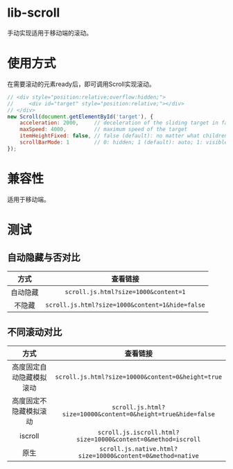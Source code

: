 # lib-scroll

手动实现适用于移动端的滚动。

# 使用方式

在需要滚动的元素ready后，即可调用Scroll实现滚动。

```js
// <div style="position:relative;overflow:hidden;">
//     <div id="target" style="position:relative;"></div>
// </div>
new Scroll(document.getElementById('target'), {
    acceleration: 2000,     // deceleration of the sliding target in fact
    maxSpeed: 4000,         // maximum speed of the target
    itemHeightFixed: false, // false (default): no matter what children are like; true: optimized if the target's each child is of a fixed height
    scrollBarMode: 1        // 0: hidden; 1 (default): auto; 1: visible
});
```

# 兼容性

适用于移动端。

# 测试

## 自动隐藏与否对比

| 方式 | 查看链接 |
| :---: | :---: |
| 自动隐藏 | `scroll.js.html?size=1000&content=1` |
| 不隐藏 | `scroll.js.html?size=1000&content=1&hide=false` |

## 不同滚动对比

| 方式 | 查看链接 |
| :---: | :---: |
| 高度固定自动隐藏模拟滚动 | `scroll.js.html?size=10000&content=0&height=true` |
| 高度固定不隐藏模拟滚动 | `scroll.js.html?size=10000&content=0&height=true&hide=false` |
| iscroll | `scroll.js.iscroll.html?size=10000&content=0&method=iscroll` |
| 原生 | `scroll.js.native.html?size=10000&content=0&method=native` |
